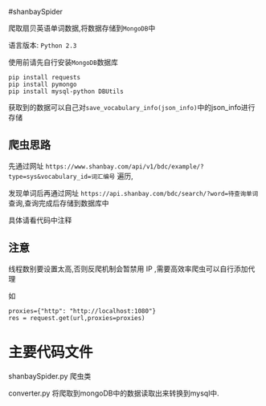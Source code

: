 #shanbaySpider

爬取扇贝英语单词数据,将数据存储到`MongoDB`中

语言版本: `Python 2.3`

使用前请先自行安装`MongoDB`数据库
```
pip install requests
pip install pymongo
pip install mysql-python DBUtils
```

获取到的数据可以自己对`save_vocabulary_info(json_info)`中的json_info进行存储

## 爬虫思路
先通过网址 `https://www.shanbay.com/api/v1/bdc/example/?type=sys&vocabulary_id=词汇编号` 遍历,

发现单词后再通过网址 `https://api.shanbay.com/bdc/search/?word=待查询单词` 查询,查询完成后存储到数据库中

具体请看代码中注释

## 注意
线程数别要设置太高,否则反爬机制会暂禁用 IP ,需要高效率爬虫可以自行添加代理

如
```
proxies={"http": "http://localhost:1080"}
res = request.get(url,proxies=proxies)
```

# 主要代码文件
shanbaySpider.py 爬虫类

converter.py  将爬取到mongoDB中的数据读取出来转换到mysql中.